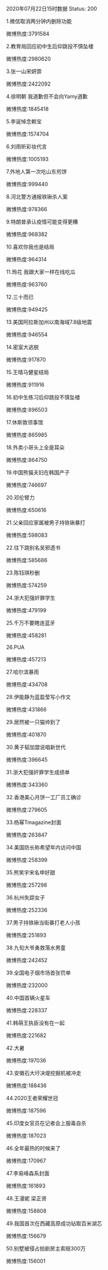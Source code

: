 2020年07月22日15时数据
Status: 200

1.微信取消两分钟内删除功能

微博热度:3791584

2.教育局回应初中生后仰跳投不慎坠楼

微博热度:2980620

3.张一山宋妍霏

微博热度:2422092

4.徐明朝 我道歉但不会向Yamy道歉

微博热度:1845418

5.李诞悼念赖宝

微博热度:1574704

6.刘雨昕彩妆代言

微博热度:1005193

7.外地人第一次吃山东煎饼

微博热度:999440

8.河北警方通报铁锹杀人案

微博热度:978366

9.特朗普承认疫情可能变得更糟

微博热度:968382

10.喜欢你我也是结局

微博热度:964314

11.玲花 我跟大家一样在线吃瓜

微博热度:963760

12.三十而已

微博热度:949425

13.美国阿拉斯加州以南海域7.8级地震

微博热度:946554

14.密室大逃脱

微博热度:917870

15.王晴马健星结局

微博热度:911916

16.初中生练习后仰跳投不慎坠楼

微博热度:896503

17.休斯敦领事馆

微博热度:865985

18.外卖小哥头上全是耳朵

微博热度:864750

19.中国熊猫夫妇在韩国产子

微博热度:746697

20.邓伦臂力

微博热度:650616

21.父亲回应家属被男子持铁锹暴打

微博热度:598083

22.往下跳别名吴邪遗书

微博热度:585686

23.陈钰琪秒删

微博热度:574259

24.浙大犯强奸罪学生

微博热度:479199

25.千万不要瞎连蓝牙

微博热度:458281

26.PUA

微博热度:457213

27.哈尔滨暴雨

微博热度:434708

28.伊能静为蓝盈莹写小作文

微博热度:431866

29.居然被一只猫帅到了

微博热度:401870

30.黄子韬加盟说唱新世代

微博热度:396645

31.浙大犯强奸罪学生成绩单

微博热度:343360

32.香港美心月饼一工厂员工确诊

微博热度:279605

33.杨幂Tmagazine封面

微博热度:263847

34.美国防长称希望年内访问中国

微博热度:258399

35.熊笑宇宋名申好甜

微博热度:257298

36.杭州失踪女子

微博热度:252336

37.男子持铁锹当街暴打老人小孩

微博热度:251893

38.九旬大爷勇救落水男童

微博热度:242452

39.全国电子烟市场首张罚单

微博热度:232000

40.中国首辆火星车

微博热度:228337

41.韩萌王执臣没有在一起

微博热度:221682

42.大暑

微博热度:197036

43.安徽石大圩决堤挖掘机被冲走

微博热度:188436

44.2020王者荣耀世冠

微博热度:187596

45.印度女官员在记者会上服毒自杀

微博热度:187023

46.全年最热的时候来了

微博热度:170967

47.李易峰森系封面

微博热度:161893

48.王漫妮 梁正贤

微博热度:158808

49.我国首次在西藏高原成功钻取百米湖芯

微博热度:156679

50.别墅被侵占拍剧房主索赔300万

微博热度:156001

